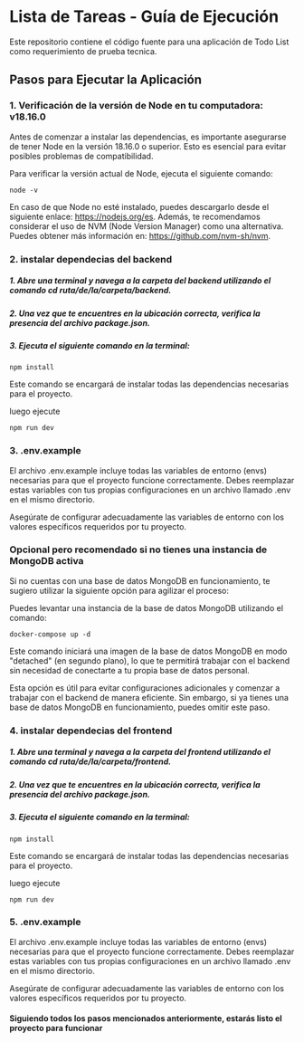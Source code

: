 # Lista de Tareas - Guía de Ejecución

Este repositorio contiene el código fuente para una aplicación de Todo List como requerimiento de prueba tecnica.

## Pasos para Ejecutar la Aplicación

### 1. Verificación de la versión de Node en tu computadora: v18.16.0

Antes de comenzar a instalar las dependencias, es importante asegurarse de tener Node en la versión 18.16.0 o superior. Esto es esencial para evitar posibles problemas de compatibilidad.

Para verificar la versión actual de Node, ejecuta el siguiente comando:

```
node -v
```

En caso de que Node no esté instalado, puedes descargarlo desde el siguiente enlace: https://nodejs.org/es. Además, te recomendamos considerar el uso de NVM (Node Version Manager) como una alternativa. Puedes obtener más información en: https://github.com/nvm-sh/nvm.

### 2. instalar dependecias del backend

##### 1. Abre una terminal y navega a la carpeta del backend utilizando el comando cd ruta/de/la/carpeta/backend.

##### 2. Una vez que te encuentres en la ubicación correcta, verifica la presencia del archivo package.json.

##### 3. Ejecuta el siguiente comando en la terminal:

```
npm install
```

Este comando se encargará de instalar todas las dependencias necesarias para el proyecto.

luego ejecute

```
npm run dev
```

### 3. .env.example

El archivo .env.example incluye todas las variables de entorno (envs) necesarias para que el proyecto funcione correctamente. Debes reemplazar estas variables con tus propias configuraciones en un archivo llamado .env en el mismo directorio.

Asegúrate de configurar adecuadamente las variables de entorno con los valores específicos requeridos por tu proyecto.

### Opcional pero recomendado si no tienes una instancia de MongoDB activa

Si no cuentas con una base de datos MongoDB en funcionamiento, te sugiero utilizar la siguiente opción para agilizar el proceso:

Puedes levantar una instancia de la base de datos MongoDB utilizando el comando:

```
docker-compose up -d
```

Este comando iniciará una imagen de la base de datos MongoDB en modo "detached" (en segundo plano), lo que te permitirá trabajar con el backend sin necesidad de conectarte a tu propia base de datos personal.

Esta opción es útil para evitar configuraciones adicionales y comenzar a trabajar con el backend de manera eficiente. Sin embargo, si ya tienes una base de datos MongoDB en funcionamiento, puedes omitir este paso.

### 4. instalar dependecias del frontend

##### 1. Abre una terminal y navega a la carpeta del frontend utilizando el comando cd ruta/de/la/carpeta/frontend.

##### 2. Una vez que te encuentres en la ubicación correcta, verifica la presencia del archivo package.json.

##### 3. Ejecuta el siguiente comando en la terminal:

```
npm install
```

Este comando se encargará de instalar todas las dependencias necesarias para el proyecto.

luego ejecute

```
npm run dev
```

### 5. .env.example

El archivo .env.example incluye todas las variables de entorno (envs) necesarias para que el proyecto funcione correctamente. Debes reemplazar estas variables con tus propias configuraciones en un archivo llamado .env en el mismo directorio.

Asegúrate de configurar adecuadamente las variables de entorno con los valores específicos requeridos por tu proyecto.

#### Siguiendo todos los pasos mencionados anteriormente, estarás listo el proyecto para funcionar
